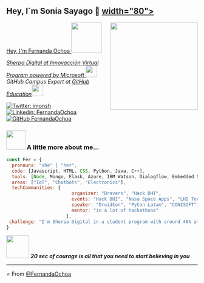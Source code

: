 <h2> Hey, I´m Sonia Sayago 👋 <a href="https://giphy.com/stickers/laboratoriala-transparent-laboratoria-TAI7m9rn3J6eeUn9Q2"> width="80"></h2>

<!--
**SoniaSayago/SoniaSayago** is a ✨ _special_ ✨ repository because its `README.md` (this file) appears on your GitHub profile.

Here are some ideas to get you started:

- 🔭 I’m currently working on ...
- 🌱 I’m currently learning ...
- 👯 I’m looking to collaborate on ...
- 🤔 I’m looking for help with ...
- 💬 Ask me about ...
- 📫 How to reach me: ...
- 😄 Pronouns: ...
- ⚡ Fun fact: ...
-->
Hey, I'm Fernanda Ochoa <img src="https://media.giphy.com/media/L2fhrK3Jpual0S9SLE/giphy.gif" width="80"></h2>
<img align='right' src="https://media.giphy.com/media/J2UKv6Uh1OwTtRKiWV/giphy.gif" width="230">

<p><em>Sherpa Digital at <a href="https://innovaccion.mx/"> Innovacción Virtual Program powered by Microsoft </a><img src="https://media.giphy.com/media/lkdPnAgct5JYvnddL9/giphy.gif" width="30"></br>GitHub Campus Expert at <a href="https://githubcampus.expert/">GitHub Education</a><img src="https://media.giphy.com/media/jTNaPTjk7mOIj4F5kj/giphy.gif" width="30"> 
</em></p>

[![Twitter: imonsh](https://img.shields.io/twitter/follow/imonsh?style=social)](https://twitter.com/imonsh)
[![Linkedin: FernandaOchoa](https://img.shields.io/badge/-FernandaOchoa-blue?style=flat-square&logo=Linkedin&logoColor=white&link=https://www.linkedin.com/in/fernandaochoa8/)](https://www.linkedin.com/in/fernandaochoa8/)
[![GitHub FernandaOchoa](https://img.shields.io/github/followers/FernandaOchoa?label=follow&style=social)](https://github.com/FernandaOchoa)

### <img src="https://i.pinimg.com/originals/27/b2/16/27b216fa373d75906c2b8b51661d8b13.gif" width="50"> A little more about me...  

```javascript
const Fer = {
  pronouns: "she" | "her",
  code: [Javascript, HTML, CSS, Python, Java, C++], 
  tools: [Node, Mongo, Flask, Azure, IBM Watson, Dialogflow, Embedded Systems],
  areas: ["IoT", "Chatbots", "Electronics"],
  techCommunities: {
                        organizer: "Bravers", "Hack DHI",
                        events: "Hack DHI", "Nasa Space Apps", "LHD Tec León", "and many collabs",
                        speaker: "DroidCon", "PyCon Latam", "CONISOFT", "OctogatosConf soon..",
                        mentor: "in a lot of hackathons"
                      },
 challenge: "I'm Sherpa Digital in a student program with around 40k attendees by next 2 months.. "
}
```

<img src="https://64.media.tumblr.com/tumblr_m61fepJlP51rr9d7p.gif" width="60"> <em><b> 20 sec of courage is all that you need to start believing in you</b> </em>

---

⭐️ From [@FernandaOchoa](https://github.com/FernandaOchoa)
